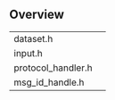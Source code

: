 


## Overview

|                    |     |
| ------------------ | --- |
| dataset.h          |     |
| input.h            |     |
| protocol_handler.h |     |
| msg_id_handle.h    |     |
